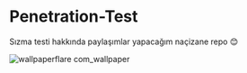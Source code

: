 # Penetration-Test
Sızma testi hakkında paylaşımlar yapacağım naçizane repo 😊



![wallpaperflare com_wallpaper](https://user-images.githubusercontent.com/72461381/152680653-11ea24c7-b227-4503-9c58-ce077fffe183.jpg)
